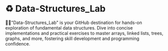 # ♻️ Data-Structures_Lab
 👋🏼"Data-Structures_Lab" is your GitHub destination for hands-on exploration of fundamental data structures. Dive into concise implementations and practical exercises to master arrays, linked lists, trees, graphs, and more, fostering skill development and programming confidence.
